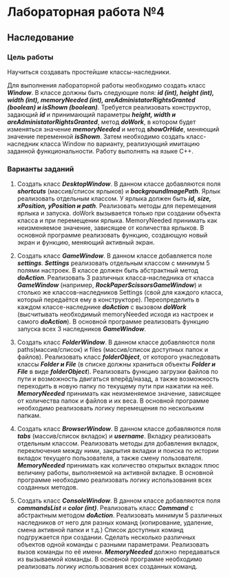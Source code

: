 # Лабораторная работа №4

## Наследование

### Цель работы

Научиться создавать простейшие классы-наследники.

Для выполнения лабораторной работы необходимо создать класс ***Window***. В классе должны быть следующие поля: ***id (int), height (int), width (int), memoryNeeded (int), areAdministatorRightsGranted (boolean) и isShown (boolean)***. Требуется реализовать конструктор, задающий ***id*** и принимающий параметры ***height, width и areAdministatorRightsGranted***, метод ***doWork***, в котором будет изменяться значение ***memoryNeeded*** и метод ***showOrHide***, меняющий значение переменной ***isShown***.
Затем необходимо создать класс-наследник класса Window по варианту, реализующий имитацию заданной функциональности.
Работу выполнять на языке C++.

### Варианты заданий

1. Создать класс ***DesktopWindow***. В данном классе добавляются поля ***shortcuts*** (массив/список ярлыков) и ***backgroundImagePath***. Ярлык реализовать отдельным классом. У ярлыка должен быть ***id, size, xPosition, yPosition и path***. Реализовать методы для перемещения ярлыка и запуска. doWork вызывается только при создании объекта класса и при перемещении ярлыка. MemoryNeeded принимать как неизменяемое значение, зависящее от количества ярлыков. В основной программе реализовать функцию, создающую новый экран и функцию, меняющий активный экран.

2. Создать класс ***GameWindow***. В данном классе добавляется поле ***settings***. ***Settings*** реализовать отдельным классом с минимум 5 полями настроек. В классе должен быть абстрактный метод ***doAction***. Реализовать 3 различных класса-наследника от класса ***GameWindow*** (например, ***RockPaperScissorsGameWindow***) и столько же классов-наследников Settings (свой для каждого класса, который передаётся ему в конструкторе). Переопределить в каждом классе-наследнике ***doAction*** с вызовом ***doWork*** (высчитывать необходимый memoryNeeded исходя из настроек и самого ***doAction***). В основной программе реализовать функцию запуска всех 3 наследников ***GameWindow***.

3. Создать класс ***FolderWindow***. В данном классе добавляются поля paths(массив/список) и files (массив/список доступных папок и файлов). Реализовать класс ***folderObject***, от которого унаследовать классы ***Folder и File*** (в списке должны храниться объекты ***Folder и File*** в виде ***folderObject***). Реализовать функцию загрузки файлов по пути и возможность двигаться вперёд/назад, а также возможность переходить в новую папку по текущему пути при нажатии на неё. ***MemoryNeeded*** принимать как неизменяемое значение, зависящее от количества папок и файлов и их веса. В основной программе необходимо реализовать логику перемещения по нескольким папкам.

4. Создать класс ***BrowserWindow***. В данном классе добавляются поля ***tabs*** (массив/список вкладок) и ***username***. Вкладку реализовать отдельным классом. Реализовать методы для добавления вкладок, переключения между ними, закрытия вкладки и поиска по истории вкладок текущего пользователя, а также смену пользователя. ***MemoryNeeded*** принимать как количество открытых вкладок плюс величину работы, выполняемой на активной вкладке. В основной программе необходимо реализовать логику использования всех созданных методов.

5. Создать класс ***ConsoleWindow***. В данном классе добавляются поля ***commandsList*** и ***color (int)***. Реализовать класс ***Command*** с абстрактным методом ***doAction***. Реализовать минимум 5 различных наследников от него для разных команд (копирование, удаление, смена активной папки и т.д.) Список доступных команд подгружается при создании. Сделать несколько различных объектов одной команды с разными параметрами. Реализовать вызов команды по её имени. ***MemoryNeeded*** должно передаваться из вызываемой команды. В основной программе необходимо реализовать логику использования всех созданных команд.
